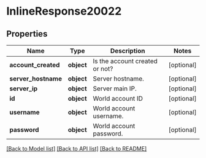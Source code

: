# InlineResponse20022

## Properties
Name | Type | Description | Notes
------------ | ------------- | ------------- | -------------
**account_created** | **object** | Is the account created or not? | [optional] 
**server_hostname** | **object** | Server hostname. | [optional] 
**server_ip** | **object** | Server main IP. | [optional] 
**id** | **object** | World account ID | [optional] 
**username** | **object** | World account username. | [optional] 
**password** | **object** | World account password. | [optional] 

[[Back to Model list]](../README.md#documentation-for-models) [[Back to API list]](../README.md#documentation-for-api-endpoints) [[Back to README]](../README.md)

